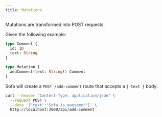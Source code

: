 ```yaml
---
title: Mutations
---
```


Mutations are transformed into POST requests.

Given the following example:

```graphql
type Comment {
  id: ID
  text: String
}

type Mutation {
  addComment(text: String!) Comment
}
```

Sofa will create a `POST /add-comment` route that accepts a `{ text }` body.

```bash
curl --header "Content-Type: application/json" \
  --request POST \
  --data '{"text":"Sofa is awesome!"}' \
  http://localhost:3000/api/add-comment
```
